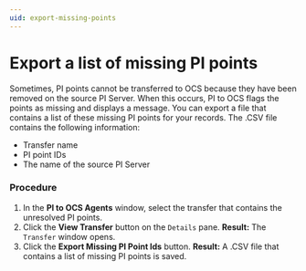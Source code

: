 ```yaml
---
uid: export-missing-points
---
```



# Export a list of missing PI points

Sometimes, PI points cannot be transferred to OCS because they have been removed on the source PI Server. When this occurs, PI to OCS flags the points as missing and displays a message.  You can export a file that contains a list of these missing PI points for your records. The .CSV file contains the following information:

- Transfer name
- PI point IDs
- The name of the source PI Server

### Procedure

1. In the **PI to OCS Agents** window, select the transfer that contains the unresolved PI points.
2. Click the **View Transfer** button on the `Details` pane.
   **Result:** The `Transfer` window opens.
3. Click the **Export Missing PI Point Ids** button.
   **Result:** A .CSV file that contains a list of missing PI points is saved.

